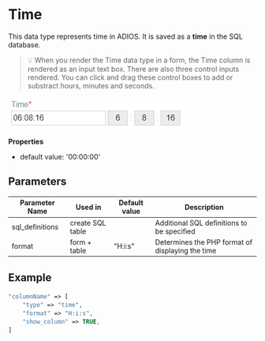 # Time

This data type represents time in ADIOS. It is saved as a **time** in the SQL database.  

> 💡 When you render the Time data type in a form, the Time column is rendered as an input text box. There are also three control inputs rendered. You can click and drag these control boxes to add or substract hours, minutes and seconds.

![Preview of the color data type](../../../resources/examples/datatypes/TimePicker.png)

**Properties**
- default value: '00:00:00'

## Parameters

| Parameter Name  | Used in          | Default value | Description |
| --------------- | ---------------- | ------------- | ----------- |
| sql_definitions | create SQL table |               | Additional SQL definitions to be specified |
| format          | form + table     | "H:i:s" | Determines the PHP format of displaying the time |
## Example

```php
"columnName" => [  
	"type" => "time",  
	"format" => "H:i:s",  
	"show_column" => TRUE,  
]
```